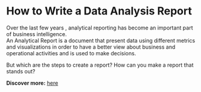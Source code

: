 # How to Write a Data Analysis Report

Over the last few years , analytical reporting has become an important part of business intelligence. 
<br> An Analytical Report is a document that present data using different metrics and visualizations  in order to have a better view about business and operational activities and is used to make decisions.

But which are the steps to create a report? How can you make a report that stands out?

**Discover more:** [here](https://grigoriaangelou.github.io/.....) 
